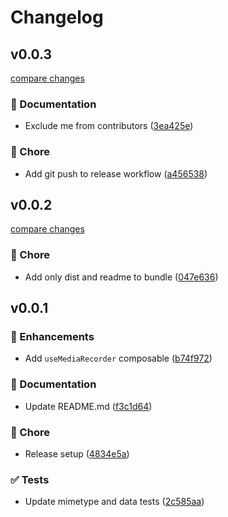# Changelog


## v0.0.3

[compare changes](https://github.com/OrbisK/vue-use-media-recorder/compare/v0.0.2...v0.0.3)

### 📖 Documentation

- Exclude me from contributors ([3ea425e](https://github.com/OrbisK/vue-use-media-recorder/commit/3ea425e))

### 🏡 Chore

- Add git push to release workflow ([a456538](https://github.com/OrbisK/vue-use-media-recorder/commit/a456538))

## v0.0.2

[compare changes](https://github.com/OrbisK/vue-use-media-recorder/compare/v0.0.1...v0.0.2)

### 🏡 Chore

- Add only dist and readme to bundle ([047e636](https://github.com/OrbisK/vue-use-media-recorder/commit/047e636))

## v0.0.1


### 🚀 Enhancements

- Add `useMediaRecorder` composable ([b74f972](https://github.com/OrbisK/vue-use-media-recorder/commit/b74f972))

### 📖 Documentation

- Update README.md ([f3c1d64](https://github.com/OrbisK/vue-use-media-recorder/commit/f3c1d64))

### 🏡 Chore

- Release setup ([4834e5a](https://github.com/OrbisK/vue-use-media-recorder/commit/4834e5a))

### ✅ Tests

- Update mimetype and data tests ([2c585aa](https://github.com/OrbisK/vue-use-media-recorder/commit/2c585aa))
